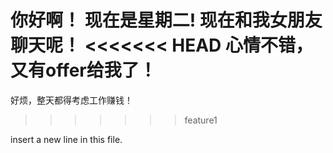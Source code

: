 你好啊！
现在是星期二!
现在和我女朋友聊天呢！
<<<<<<< HEAD
心情不错，又有offer给我了！
=======
好烦，整天都得考虑工作赚钱！
>>>>>>> feature1

insert a new line in this file.
